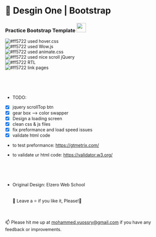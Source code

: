 # <a>👾 Desgin One | Bootstrap</a>

<h3>Practice Bootstrap Template  <img src="https://media.giphy.com/media/3o6ZtpEsfJa414508o/giphy.gif" width="30px" style="max-width: 100%;"></h3>

![#ff5722](https://via.placeholder.com/12/ff5722/000000?text=+) used hover.css <br>
![#ff5722](https://via.placeholder.com/12/ff5722/000000?text=+) used Wow.js <br>
![#ff5722](https://via.placeholder.com/12/ff5722/000000?text=+) used animate.css <br>
![#ff5722](https://via.placeholder.com/12/ff5722/000000?text=+) used nice scroll jQuery <br>
![#ff5722](https://via.placeholder.com/12/ff5722/000000?text=+) RTL <br>
![#ff5722](https://via.placeholder.com/12/ff5722/000000?text=+) link pages <br>

  <br>
  <br>
  <br>

- TODO:
- [x] jquery scrollTop btn
- [x] gear box --> color swapper
- [x] Design a loading screen
- [x] clean css & js files
- [x] fix preformance and load speed issues
- [x] validate html code

- to test preformance: https://gtmetrix.com/
- to validate ur html code: https://validator.w3.org/

  <br>
  <br>
  <br>

- Original Design: Elzero Web School
  <br>
  <br>
  <br>
  🍬 Leave a :star:&nbsp;if you like it, Please!🤩

<br>

📫 Please hit me up at mohammed.yuossry@gmail.com if you have any feedback or improvements.
